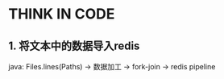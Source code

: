 # THINK IN CODE

## 1. 将文本中的数据导入redis

java: Files.lines(Paths) -> 数据加工 -> fork-join -> redis pipeline
